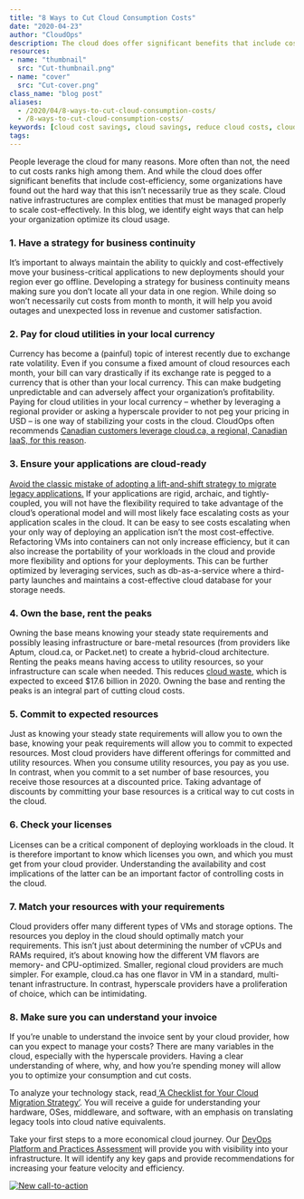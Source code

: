 ```yaml
---
title: "8 Ways to Cut Cloud Consumption Costs"
date: "2020-04-23"
author: "CloudOps"
description: The cloud does offer significant benefits that include cost-efficiency, but certain best practices must be followed.
resources:
- name: "thumbnail"
  src: "Cut-thumbnail.png"
- name: "cover"
  src: "Cut-cover.png"
class_name: "blog post"
aliases:
  - /2020/04/8-ways-to-cut-cloud-consumption-costs/
  - /8-ways-to-cut-cloud-consumption-costs/
keywords: [cloud cost savings, cloud savings, reduce cloud costs, cloud consumption savings]
tags:
---
```



<p>People leverage the cloud for many reasons. More often than not, the need to cut costs ranks high among them. And while the cloud does offer significant benefits that include cost-efficiency, some organizations have found out the hard way that this isn’t necessarily true as they scale. Cloud native infrastructures are complex entities that must be managed properly to scale cost-effectively. In this blog, we identify eight ways that can help your organization optimize its cloud usage.</p>

<h3>1. Have a strategy for business continuity</h3>

<p>It’s important to always maintain the ability to quickly and cost-effectively move your business-critical applications to new deployments should your region ever go offline. Developing a strategy for business continuity means making sure you don’t locate all your data in one region. While doing so won’t necessarily cut costs from month to month, it will help you avoid outages and unexpected loss in revenue and customer satisfaction.</p>

<h3>2. Pay for cloud utilities in your local currency</h3>

<p>Currency has become a (painful) topic of interest recently due to exchange rate volatility. Even if you consume a fixed amount of cloud resources each month, your bill can vary drastically if its exchange rate is pegged to a currency that is other than your local currency. This can make budgeting unpredictable and can adversely affect your organization’s profitability. Paying for cloud utilities in your local currency – whether by leveraging a regional provider or asking a hyperscale provider to not peg your pricing in USD – is one way of stabilizing your costs in the cloud. CloudOps often recommends <a href="https://cloud.ca/">Canadian customers leverage cloud.ca, a regional, Canadian IaaS, for this reason</a>.</p>

<h3>3. Ensure your applications are cloud-ready</h3>

<p><a href="https://www.cloudops.com/2018/08/how-to-choose-a-cloud-provider-6-factors-to-think-about-when-migrating-to-the-cloud/">Avoid the classic mistake of adopting a lift-and-shift strategy to migrate legacy applications.</a> If your applications are rigid, archaic, and tightly-coupled, you will not have the flexibility required to take advantage of the cloud’s operational model and will most likely face escalating costs as your application scales in the cloud. It can be easy to see costs escalating when your only way of deploying an application isn’t the most cost-effective. Refactoring VMs into containers can not only increase efficiency, but it can also increase the portability of your workloads in the cloud and provide more flexibility and options for your deployments. This can be further optimized by leveraging services, such as db-as-a-service where a third-party launches and maintains a cost-effective cloud database for your storage needs.</p>

<h3>4. Own the base, rent the peaks</h3>

<p>Owning the base means knowing your steady state requirements and possibly leasing infrastructure or bare-metal resources (from providers like Aptum, cloud.ca, or Packet.net) to create a hybrid-cloud architecture. Renting the peaks means having access to utility resources, so your infrastructure can scale when needed. This reduces <a href="https://devops.com/the-cloud-is-booming-but-so-is-cloud-waste/">cloud waste</a>, which is expected to exceed $17.6 billion in 2020. Owning the base and renting the peaks is an integral part of cutting cloud costs.</p>

<h3>5. Commit to expected resources</h3>

<p>Just as knowing your steady state requirements will allow you to own the base, knowing your peak requirements will allow you to commit to expected resources. Most cloud providers have different offerings for committed and utility resources. When you consume utility resources, you pay as you use. In contrast, when you commit to a set number of base resources, you receive those resources at a discounted price. Taking advantage of discounts by committing your base resources is a critical way to cut costs in the cloud.</p>

<h3>6. Check your licenses</h3>

<p>Licenses can be a critical component of deploying workloads in the cloud. It is therefore important to know which licenses you own, and which you must get from your cloud provider. Understanding the availability and cost implications of the latter can be an important factor of controlling costs in the cloud.</p>

<h3>7. Match your resources with your requirements</h3>

<p>Cloud providers offer many different types of VMs and storage options. The resources you deploy in the cloud should optimally match your requirements. This isn’t just about determining the number of vCPUs and RAMs required, it’s about knowing how the different VM flavors are memory- and CPU-optimized. Smaller, regional cloud providers are much simpler. For example, cloud.ca has one flavor in VM in a standard, multi-tenant infrastructure. In contrast, hyperscale providers have a proliferation of choice, which can be intimidating.</p>

<h3>8. Make sure you can understand your invoice</h3>

<p>If you’re unable to understand the invoice sent by your cloud provider, how can you expect to manage your costs? There are many variables in the cloud, especially with the hyperscale providers. Having a clear understanding of where, why, and how you’re spending money will allow you to optimize your consumption and cut costs.</p>

<p>To analyze your technology stack, read<a href="/resources/white-papers/a-checklist-for-your-cloud-migration-strategy/"> ‘A Checklist for Your Cloud Migration Strategy’</a>. You will receive a guide for understanding your hardware, OSes, middleware, and software, with an emphasis on translating legacy tools into cloud native equivalents.</p>

<p>Take your first steps to a more economical cloud journey. Our <a href="/devops-platform-practices-assessment/">DevOps Platform and Practices Assessment</a> will provide you with visibility into your infrastructure. It will identify any key gaps and provide recommendations for increasing your feature velocity and efficiency.</p>

<!--HubSpot Call-to-Action Code --><span class="hs-cta-wrapper" id="hs-cta-wrapper-8b7bfc51-b5a2-4b5a-b64d-417b0d15d585"><span class="hs-cta-node hs-cta-8b7bfc51-b5a2-4b5a-b64d-417b0d15d585" id="hs-cta-8b7bfc51-b5a2-4b5a-b64d-417b0d15d585"><!--[if lte IE 8]><div id="hs-cta-ie-element"></div><![endif]--><a href="https://cta-redirect.hubspot.com/cta/redirect/732832/8b7bfc51-b5a2-4b5a-b64d-417b0d15d585"  target="_blank" ><img class="hs-cta-img" id="hs-cta-img-8b7bfc51-b5a2-4b5a-b64d-417b0d15d585" style="border-width:0px;" src="https://no-cache.hubspot.com/cta/default/732832/8b7bfc51-b5a2-4b5a-b64d-417b0d15d585.png"  alt="New call-to-action"/></a></span><script charset="utf-8" src="https://js.hscta.net/cta/current.js"></script><script type="text/javascript"> hbspt.cta.load(732832, '8b7bfc51-b5a2-4b5a-b64d-417b0d15d585', {"region":"na1"}); </script></span><!-- end HubSpot Call-to-Action Code -->
